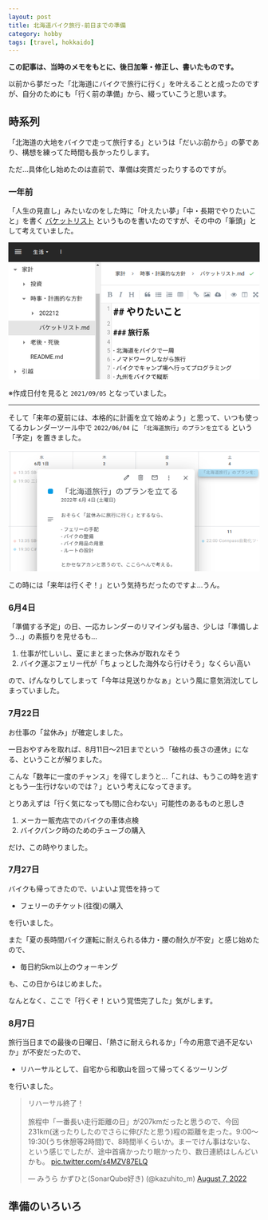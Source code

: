 ```yaml
---
layout: post
title: 北海道バイク旅行-前日までの準備
category: hobby
tags: [travel, hokkaido]
---
```


__この記事は、当時のメモをもとに、後日加筆・修正し、書いたものです。__

以前から夢だった「北海道にバイクで旅行に行く」を叶えることと成ったのですが、自分のためにも「行く前の準備」から、綴っていこうと思います。

## 時系列

「北海道の大地をバイクで走って旅行する」というは「だいぶ前から」の夢であり、構想を練ってた時間も長かったりします。

ただ…具体化し始めたのは直前で、準備は突貫だったりするのですが。

### 一年前

「人生の見直し」みたいなのをした時に「叶えたい夢」「中・長期でやりたいこと」を書く [バケットリスト](https://hello-iroha.com/new_item/bucket-list_201803/) というものを書いたのですが、その中の「筆頭」として考えていました。

![バケットリストの旅行の欄](/images/hobby/2022-08-10/baketlist.png)

※作成日付を見ると `2021/09/05` となっていました。

---

そして「来年の夏前には、本格的に計画を立て始めよう」と思って、いつも使ってるカレンダーツール中で `2022/06/04` に `「北海道旅行」のプランを立てる` という「予定」を置きました。

![来年の予定として”準備”を置いた](/images/hobby/2022-08-10/future-calender-plan.png)

この時には「来年は行くぞ！」という気持ちだったのですよ…うん。


### 6月4日

「準備する予定」の日、一応カレンダーのリマインダも届き、少しは「準備しよう…」の素振りを見せるも…

1. 仕事が忙しいし、夏にまとまった休みが取れなそう
2. バイク運ぶフェリー代が「ちょっとした海外なら行けそう」なくらい高い

ので、げんなりしてしまって「今年は見送りかなぁ」という風に意気消沈してしまっていました。

### 7月22日

お仕事の「盆休み」が確定しました。

一日おやすみを取れば、8月11日〜21日までという「破格の長さの連休」になる、ということが解りました。

こんな「数年に一度のチャンス」を得てしまうと…「これは、もうこの時を逃すともう一生行けないのでは？」という考えになってきます。

とりあえずは「行く気になっても間に合わない」可能性のあるものと思しき

1. メーカー販売店でのバイクの車体点検
2. バイクパンク時のためのチューブの購入

だけ、この時やりました。

### 7月27日

バイクも帰ってきたので、いよいよ覚悟を持って

- フェリーのチケット(往復)の購入

を行いました。


また「夏の長時間バイク運転に耐えられる体力・腰の耐久が不安」と感じ始めたので、

- 毎日約5km以上のウォーキング

も、この日からはじめました。

なんとなく、ここで「行くぞ！という覚悟完了した」気がします。

### 8月7日

旅行当日までの最後の日曜日、「熱さに耐えられるか」「今の用意で過不足ないか」が不安だったので、

- リハーサルとして、自宅から和歌山を回って帰ってくるツーリング

を行いました。

<blockquote class="twitter-tweet" data-conversation="none"><p lang="ja" dir="ltr">リハーサル終了！<br><br> 旅程中「一番長い走行距離の日」が207kmだったと思うので、今回231km(迷ったりしたのでさらに伸びたと思う)程の距離を走った。9:00〜19:30(うち休憩等2時間)で、8時間半くらいか。まーでけん事はないな、という感じでしたが、途中首痛かったり眠かったり、数日連続はしんどいかも。 <a href="https://t.co/s4MZV87ELQ">pic.twitter.com/s4MZV87ELQ</a></p>&mdash; みうら かずひと(SonarQube好き) (@kazuhito_m) <a href="https://twitter.com/kazuhito_m/status/1556246426887540738?ref_src=twsrc%5Etfw">August 7, 2022</a></blockquote> <script async src="https://platform.twitter.com/widgets.js" charset="utf-8"></script>


## 準備のいろいろ